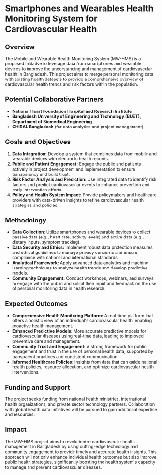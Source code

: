 # Smartphones and Wearables Health Monitoring System for Cardiovascular Health

## Overview
The Mobile and Wearable Health Monitoring System (MW-HMS) is a proposed initiative to leverage data from smartphones and wearable devices to improve the understanding and management of cardiovascular health in Bangladesh. This project aims to merge personal monitoring data with existing health datasets to provide a comprehensive overview of cardiovascular health trends and risk factors within the population.

## Potential Collaborative Partners
- **National Heart Foundation Hospital and Research Institute**
- **Bangladesh University of Engineering and Technology (BUET), Department of Biomedical Engineering**
- **CHIRAL Bangladesh** (for data analytics and project management)

## Goals and Objectives
1. **Data Integration:** Develop a system that combines data from mobile and wearable devices with electronic health records.
2. **Public and Patient Engagement:** Engage the public and patients actively in project development and implementation to ensure transparency and build trust.
3. **Risk Factor Analysis and Prediction:** Use integrated data to identify risk factors and predict cardiovascular events to enhance prevention and early intervention efforts.
4. **Policy and Health System Impact:** Provide policymakers and healthcare providers with data-driven insights to refine cardiovascular health strategies and policies.

## Methodology
- **Data Collection:** Utilize smartphones and wearable devices to collect passive data (e.g., heart rate, activity levels) and active data (e.g., dietary inputs, symptom tracking).
- **Data Security and Ethics:** Implement robust data protection measures and ethical guidelines to manage privacy concerns and ensure compliance with national and international standards.
- **Analytical Framework:** Apply advanced data analytics and machine learning techniques to analyze health trends and develop predictive models.
- **Community Engagement:** Conduct workshops, webinars, and surveys to engage with the public and solicit their input and feedback on the use of personal monitoring data in health research.

## Expected Outcomes
- **Comprehensive Health Monitoring Platform:** A real-time platform that offers a holistic view of an individual's cardiovascular health, enabling proactive health management.
- **Enhanced Predictive Models:** More accurate predictive models for cardiovascular diseases using real-time data, leading to improved preventive care and management.
- **Community Trust and Engagement:** A strong framework for public engagement and trust in the use of personal health data, supported by transparent practices and consistent communication.
- **Informed Healthcare Policies:** Insights from data that can guide national health policies, resource allocation, and optimize cardiovascular health interventions.

## Funding and Support
The project seeks funding from national health ministries, international health organizations, and private sector technology partners. Collaboration with global health data initiatives will be pursued to gain additional expertise and resources.

## Impact
The MW-HMS project aims to revolutionize cardiovascular health management in Bangladesh by using cutting-edge technology and community engagement to provide timely and accurate health insights. This approach will not only enhance individual health outcomes but also improve public health strategies, significantly boosting the health system's capacity to manage and prevent cardiovascular diseases.
